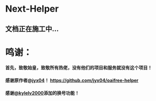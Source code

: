 # Next-Helper
## 文档正在施工中...

# 鸣谢：
#### 首先，致敬始皇，致敬所有热佬，没有他们的项目和服务就没有这个项目！
#### 感谢原作者[@jyx04](https://github.com/jyx04)！ https://github.com/jyx04/oaifree-helper
#### 感谢[@kylelv2000](https://github.com/kylelv2000)添加的换号功能！
